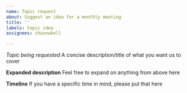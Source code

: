 ```yaml
---
name: Topic request
about: Suggest an idea for a monthly meeting
title: ''
labels: topic idea
assignees: shaunwbell

---
```


*Topic being requested*
A concise description/title of what you want us to cover

**Expanded description**
Feel free to expand on anything from above here

**Timeline**
If you have a specific time in mind, please put that here
